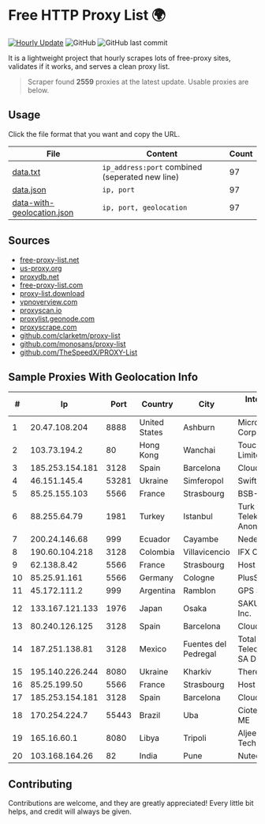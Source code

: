 
# Free HTTP Proxy List 🌍

[![Hourly Update](https://github.com/mertguvencli/http-proxy-list/actions/workflows/main.yml/badge.svg?branch=main)](https://github.com/mertguvencli/http-proxy-list/actions/workflows/main.yml)
![GitHub](https://img.shields.io/github/license/mertguvencli/http-proxy-list)
![GitHub last commit](https://img.shields.io/github/last-commit/mertguvencli/http-proxy-list)

It is a lightweight project that hourly scrapes lots of free-proxy sites, validates if it works, and serves a clean proxy list.


> Scraper found **2559** proxies at the latest update. Usable proxies are below.

## Usage

Click the file format that you want and copy the URL.


|File|Content|Count|
|----|-------|-----|
|[data.txt](https://raw.githubusercontent.com/mertguvencli/http-proxy-list/main/proxy-list/data.txt)|`ip_address:port` combined (seperated new line)|97|
|[data.json](https://raw.githubusercontent.com/mertguvencli/http-proxy-list/main/proxy-list/data.json)|`ip, port`|97|
|[data-with-geolocation.json](https://raw.githubusercontent.com/mertguvencli/http-proxy-list/main/proxy-list/data-with-geolocation.json)|`ip, port, geolocation`|97|

## Sources

* [free-proxy-list.net](https://free-proxy-list.net)
* [us-proxy.org](https://www.us-proxy.org)
* [proxydb.net](http://proxydb.net)
* [free-proxy-list.com](https://free-proxy-list.com/?page=&port=&type%5B%5D=http&type%5B%5D=https&up_time=0&search=Search)
* [proxy-list.download](https://www.proxy-list.download/HTTP)
* [vpnoverview.com](https://vpnoverview.com/privacy/anonymous-browsing/free-proxy-servers)
* [proxyscan.io](https://www.proxyscan.io)
* [proxylist.geonode.com](https://proxylist.geonode.com/api/proxy-list?limit=300&page=1&sort_by=lastChecked&sort_type=desc&protocols=http,https)
* [proxyscrape.com](https://api.proxyscrape.com/v2/?request=displayproxies&protocol=http&timeout=10000&country=all&ssl=all&anonymity=all)
* [github.com/clarketm/proxy-list](https://raw.githubusercontent.com/clarketm/proxy-list/master/proxy-list-raw.txt)
* [github.com/monosans/proxy-list](https://raw.githubusercontent.com/monosans/proxy-list/main/proxies/http.txt)
* [github.com/TheSpeedX/PROXY-List](https://raw.githubusercontent.com/TheSpeedX/PROXY-List/master/http.txt)


## Sample Proxies With Geolocation Info

|#|Ip|Port|Country|City|Internet Service Provider|
|-|--|----|-------|----|-------------------------|
|1|20.47.108.204|8888|United States|Ashburn|Microsoft Corporation|
|2|103.73.194.2|80|Hong Kong|Wanchai|TouchPal HK Co., Limited|
|3|185.253.154.181|3128|Spain|Barcelona|Cloudi Nextgen SL|
|4|46.151.145.4|53281|Ukraine|Simferopol|Swift Trace ltd.|
|5|85.25.155.103|5566|France|Strasbourg|BSB-SERVICE|
|6|88.255.64.79|1981|Turkey|Istanbul|Turk Telekomunikasyon Anonim Sirketi|
|7|200.24.146.68|999|Ecuador|Cayambe|Nedetel S.A.|
|8|190.60.104.218|3128|Colombia|Villavicencio|IFX Corporation|
|9|62.138.8.42|5566|France|Strasbourg|Host Europe GmbH|
|10|85.25.91.161|5566|Germany|Cologne|PlusServer GmbH|
|11|45.172.111.2|999|Argentina|Ramblon|GPS SANJUAN SRL.|
|12|133.167.121.133|1976|Japan|Osaka|SAKURA Internet Inc.|
|13|80.240.126.125|3128|Spain|Barcelona|Cloudi Nextgen SL|
|14|187.251.138.81|3128|Mexico|Fuentes del Pedregal|Total Play Telecomunicaciones SA De CV|
|15|195.140.226.244|8080|Ukraine|Kharkiv|Therecom Ltd|
|16|85.25.199.50|5566|France|Strasbourg|Host Europe GmbH|
|17|185.253.154.181|3128|Spain|Barcelona|Cloudi Nextgen SL|
|18|170.254.224.7|55443|Brazil|Uba|Ciotec Telecom Ltda ME|
|19|165.16.60.1|8080|Libya|Tripoli|Aljeel Aljadeed For Technology|
|20|103.168.164.26|82|India|Pune|Nutech Broadband|



## Contributing

Contributions are welcome, and they are greatly appreciated! Every
little bit helps, and credit will always be given.

